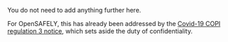 You do not need to add anything further here.

For OpenSAFELY, this has already been addressed by the [Covid-19 COPI regulation 3 notice](https://www.gov.uk/government/publications/coronavirus-covid-19-notification-of-data-controllers-to-share-information), which sets aside the duty of confidentiality.
